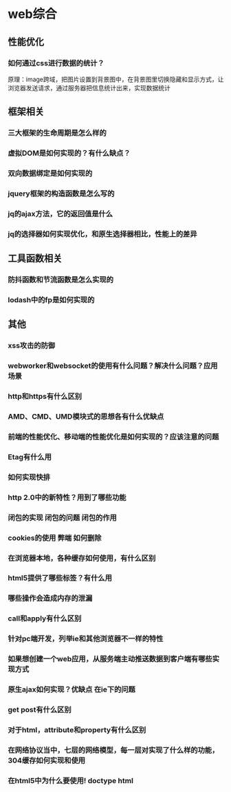 # web综合

## 性能优化



### 如何通过css进行数据的统计？

原理：image跨域，把图片设置到背景图中，在背景图里切换隐藏和显示方式，让浏览器发送请求，通过服务器把信息统计出来，实现数据统计

## 框架相关

### 三大框架的生命周期是怎么样的

### 虚拟DOM是如何实现的？有什么缺点？

### 双向数据绑定是如何实现的

### jquery框架的构造函数是怎么写的

### jq的ajax方法，它的返回值是什么

### jq的选择器如何实现优化，和原生选择器相比，性能上的差异

## 工具函数相关

### 防抖函数和节流函数是怎么实现的

### lodash中的fp是如何实现的

## 其他

### xss攻击的防御

### webworker和websocket的使用有什么问题？解决什么问题？应用场景

### http和https有什么区别

### AMD、CMD、UMD模块式的思想各有什么优缺点

### 前端的性能优化、移动端的性能优化是如何实现的？应该注意的问题

### Etag有什么用

### 如何实现快排

### http 2.0中的新特性？用到了哪些功能

### 闭包的实现 闭包的问题 闭包的作用



### cookies的使用 弊端 如何删除

### 在浏览器本地，各种缓存如何使用，有什么区别

### html5提供了哪些标签？有什么用

### 哪些操作会造成内存的泄漏

### call和apply有什么区别

### 针对pc端开发，列举ie和其他浏览器不一样的特性

### 如果想创建一个web应用，从服务端主动推送数据到客户端有哪些实现方式

### 原生ajax如何实现？优缺点 在ie下的问题

### get post有什么区别

### 对于html，attribute和property有什么区别

### 在网络协议当中，七层的网络模型，每一层对实现了什么样的功能，304缓存如何实现和使用

### 在html5中为什么要使用! doctype html